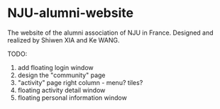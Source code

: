 # NJU-alumni-website
The website of the alumni association of NJU in France.
Designed and realized by Shiwen XIA and Ke WANG.

TODO:
1. add floating login window
2. design the "community" page
3. "activity" page right column - menu? tiles?
4. floating activity detail window
5. floating personal information window

